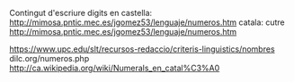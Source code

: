 
Contingut d'escriure digits en castella:
http://mimosa.pntic.mec.es/jgomez53/lenguaje/numeros.htm
catala:
 cutre
 http://mimosa.pntic.mec.es/jgomez53/lenguaje/numeros.htm

 https://www.upc.edu/slt/recursos-redaccio/criteris-linguistics/nombres
 dilc.org/numeros.php
 http://ca.wikipedia.org/wiki/Numerals_en_catal%C3%A0
